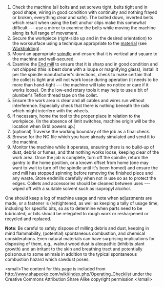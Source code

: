 1.  Check the machine (all bolts and set screws tight, belts tight and in good shape, wiring in good condition with continuity and nothing frayed or broken, everything clear and safe). The bolted down, inverted belts which result when using the belt anchor clips make this somewhat difficult --- use a mirror to examine the belts while moving the machine along its full range of movement.
2.  Secure the workpiece (right-side up and in the desired orientation) to the worksurface using a technique appropriate to the [material](Materials "wikilink") (see [Workholding](Workholding "wikilink")).
3.  Mount an appropriate [spindle](Spindle_Options "wikilink") and ensure that it is vertical and square to the machine and well-secured.
4.  Examine the [End mill](End_mills "wikilink") to ensure that it is sharp and in good condition and not chipped (this is best done with a loupe or magnifying glass), install it per the spindle manufacturer's directions, check to make certain that the collet is tight and will not work loose during operation (it needs to be more than hand-tight --- the machine will take no notice or care if it works loose). On the low-end rotary tools it may help to use a bit of plumber's Teflon thread tape on the collet.
5.  Ensure the work area is clear and all cables and wires run without interference. Especially check that there is nothing beneath the rails which might interfere with the wheels.
6.  If necessary, home the tool to the proper place in relation to the workpiece. (In the absence of limit switches, machine origin will be the location when Grbl powers up.)
7.  (optional) Traverse the working boundary of the job as a final check.
8.  Browse for the NC file which you have already simulated and send it to the machine.
9.  Monitor the machine while it operates, ensuring there is no build-up of dust, debris or fumes, and that nothing works loose, keeping clear of the work area. Once the job is complete, turn off the spindle, return the gantry to the home position, or a known offset from home (one may want to wait to turn off the spindle until it's been homed) and ensure the end mill has stopped spinning before removing the finished piece and any waste. Store endmills carefully when not in use so as to protect the edges. Collets and accessories should be cleaned between uses --- wiped off with a suitable solvent such as isopropyl alcohol.

One should keep a log of machine usage and note when adjustments are made, or a fastener is (re)tightened, as well as keeping a tally of usage time, including for specific bits, so as to determine when parts need to be lubricated, or bits should be relegated to rough work or resharpened or recycled and replaced.

**Note:** Be careful to safely dispose of milling debris and dust, keeping in mind flammability, (potential) spontaneous combustion, and chemical considerations. Even natural materials can have surprising implications for disposing of them, e.g., walnut wood dust is aleopathic (inhibits plant growth) and an irritant to the skin and breathing tract and potentially poisonous to some animals in addition to the typical spontaneous combustion hazard which sawdust poses.

&lt;small&gt;The content for this page is included from <http://www.shapeoko.com/wiki/index.php/Operating_Checklist> under the Creative Commons Attribution Share Alike copyright permission.&lt;/small&gt;
